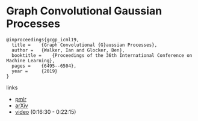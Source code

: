 # Graph Convolutional Gaussian Processes

```
@inproceedings{gcgp_icml19,
  title = 	 {Graph Convolutional {G}aussian Processes},
  author = 	 {Walker, Ian and Glocker, Ben},
  booktitle = 	 {Proceedings of the 36th International Conference on Machine Learning},
  pages = 	 {6495--6504},
  year = 	 {2019}
}
```

links
- [pmlr](http://proceedings.mlr.press/v97/walker19a.html)
- [arXiv](https://arxiv.org/abs/1905.05739)
- [video](https://slideslive.com/38917895/gaussian-processes?t=1118) (0:16:30 - 0:22:15)
